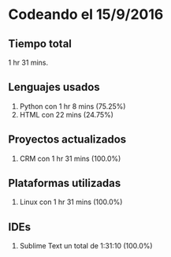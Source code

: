 # Codeando el 15/9/2016

## Tiempo total
1 hr 31 mins.

## Lenguajes usados
1. Python con 1 hr 8 mins (75.25%)
1. HTML con 22 mins (24.75%)

## Proyectos actualizados
1. CRM con 1 hr 31 mins (100.0%)

## Plataformas utilizadas
1. Linux con 1 hr 31 mins (100.0%)

## IDEs
1. Sublime Text un total de 1:31:10 (100.0%)
